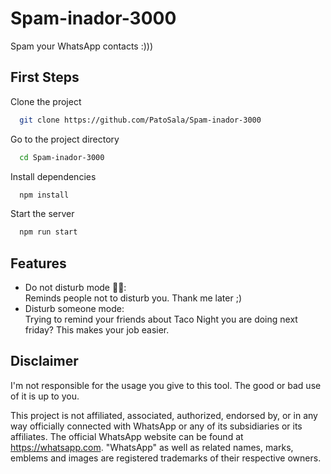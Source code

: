 
# Spam-inador-3000

Spam your WhatsApp contacts :))) 

## First Steps

Clone the project

```bash
  git clone https://github.com/PatoSala/Spam-inador-3000
```

Go to the project directory

```bash
  cd Spam-inador-3000
```

Install dependencies

```bash
  npm install
```

Start the server

```bash
  npm run start
```

  
## Features

- Do not disturb mode 🌙💤:  
    Reminds people not to disturb you. Thank me later ;)
- Disturb someone mode:  
    Trying to remind your friends about Taco Night 
    you are doing next friday? This makes your job easier. 


  
## Disclaimer

I'm not responsible for the usage you give to this tool. The good or bad use of it is up to you.  
  
This project is not affiliated, associated, authorized, endorsed by, or in any way officially connected with WhatsApp or any of its subsidiaries or its affiliates. The official WhatsApp website can be found at https://whatsapp.com. "WhatsApp" as well as related names, marks, emblems and images are registered trademarks of their respective owners.

  
